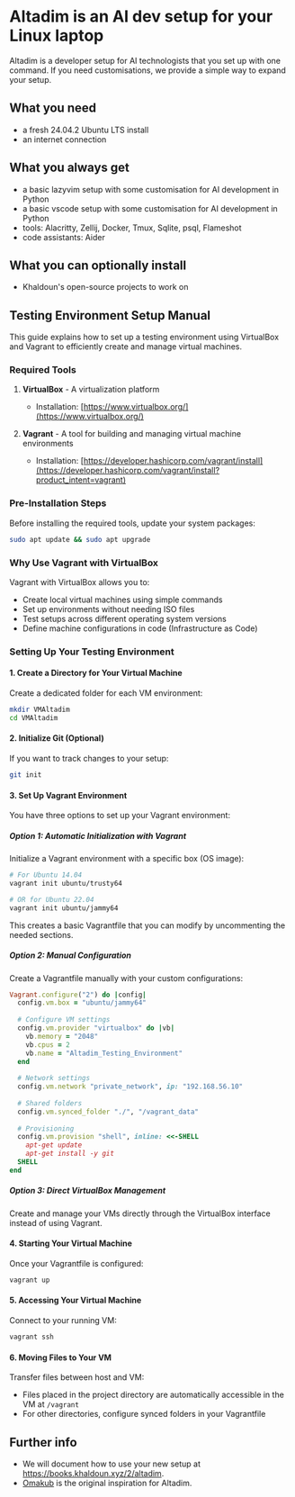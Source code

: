 # Altadim is an AI dev setup for your Linux laptop

Altadim is a developer setup for AI technologists that you set up with one command.
If you need customisations, we provide a simple way to expand your setup.

## What you need

- a fresh 24.04.2 Ubuntu LTS install
- an internet connection

## What you always get

- a basic lazyvim setup with some customisation for AI development in Python
- a basic vscode setup with some customisation for AI development in Python
- tools: Alacritty, Zellij, Docker, Tmux, Sqlite, psql, Flameshot
- code assistants: Aider

## What you can optionally install

- Khaldoun's open-source projects to work on

## Testing Environment Setup Manual
This guide explains how to set up a testing environment using VirtualBox and Vagrant to efficiently create and manage virtual machines.

### Required Tools

1. **VirtualBox** - A virtualization platform
   - Installation: [https://www.virtualbox.org/](https://www.virtualbox.org/)

2. **Vagrant** - A tool for building and managing virtual machine environments
   - Installation: [https://developer.hashicorp.com/vagrant/install](https://developer.hashicorp.com/vagrant/install?product_intent=vagrant)

### Pre-Installation Steps

Before installing the required tools, update your system packages:

```bash
sudo apt update && sudo apt upgrade
```

### Why Use Vagrant with VirtualBox

Vagrant with VirtualBox allows you to:
- Create local virtual machines using simple commands
- Set up environments without needing ISO files
- Test setups across different operating system versions
- Define machine configurations in code (Infrastructure as Code)

### Setting Up Your Testing Environment

#### 1. Create a Directory for Your Virtual Machine

Create a dedicated folder for each VM environment:

```bash
mkdir VMAltadim
cd VMAltadim
```

#### 2. Initialize Git (Optional)

If you want to track changes to your setup:

```bash
git init
```

#### 3. Set Up Vagrant Environment

You have three options to set up your Vagrant environment:

##### Option 1: Automatic Initialization with Vagrant

Initialize a Vagrant environment with a specific box (OS image):

```bash
# For Ubuntu 14.04
vagrant init ubuntu/trusty64

# OR for Ubuntu 22.04
vagrant init ubuntu/jammy64
```

This creates a basic Vagrantfile that you can modify by uncommenting the needed sections.

##### Option 2: Manual Configuration

Create a Vagrantfile manually with your custom configurations:

```ruby
Vagrant.configure("2") do |config|
  config.vm.box = "ubuntu/jammy64"
  
  # Configure VM settings
  config.vm.provider "virtualbox" do |vb|
    vb.memory = "2048"
    vb.cpus = 2
    vb.name = "Altadim_Testing_Environment"
  end
  
  # Network settings
  config.vm.network "private_network", ip: "192.168.56.10"
  
  # Shared folders
  config.vm.synced_folder "./", "/vagrant_data"
  
  # Provisioning
  config.vm.provision "shell", inline: <<-SHELL
    apt-get update
    apt-get install -y git
  SHELL
end
```

##### Option 3: Direct VirtualBox Management

Create and manage your VMs directly through the VirtualBox interface instead of using Vagrant.

#### 4. Starting Your Virtual Machine

Once your Vagrantfile is configured:

```bash
vagrant up
```

#### 5. Accessing Your Virtual Machine

Connect to your running VM:

```bash
vagrant ssh
```

#### 6. Moving Files to Your VM

Transfer files between host and VM:
- Files placed in the project directory are automatically accessible in the VM at `/vagrant`
- For other directories, configure synced folders in your Vagrantfile





## Further info

- We will document how to use your new setup at <https://books.khaldoun.xyz/2/altadim>.
- [Omakub](https://omakub.org/) is the original inspiration for Altadim.
